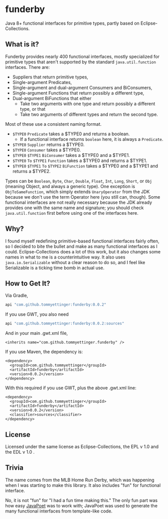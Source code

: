 # funderby

Java 8+ functional interfaces for primitive types, partly based on Eclipse-Collections.

## What is it?

Funderby provides nearly 400 functional interfaces, mostly specialized for primitive types
that aren't supported by the standard `java.util.function` interfaces. There are:

  - Suppliers that return primitive types,
  - Single-argument Predicates,
  - Single-argument and dual-argument Consumers and BiConsumers,
  - Single-argument Functions that return possibly a different type,
  - Dual-argument BiFunctions that either
    - Take two arguments with one type and return possibly a different type, or that
    - Take two arguments of different types and return the second type.

Most of these use a consistent naming format.

  - `$TYPE0` `Predicate` takes a $TYPE0 and returns a boolean.
    - If a functional interface returns `boolean` here, it is always a `Predicate`. 
  - `$TYPE0` `Supplier` returns a $TYPE0.
  - `$TYPE0` `Consumer` takes a $TYPE0.
  - `$TYPE0` `$TYPE1` `BiConsumer` takes a $TYPE0 and a $TYPE1.
  - `$TYPE0` `To` `$TYPE1` `Function` takes a $TYPE0 and returns a $TYPE1.
  - `$TYPE0` `$TYPE1` `To` `$TYPE2` `BiFunction` takes a $TYPE0 and a $TYPE1 and returns a $TYPE2.

Types can be `Boolean`, `Byte`, `Char`, `Double`, `Float`, `Int`, `Long`, `Short`, or `Obj`
(meaning Object, and always a generic type). One exception is `ObjToSameFunction`, which simply
extends `UnaryOperator` from the JDK because we don't use the term Operator here (you still can,
though). Some functional interfaces are not really necessary because the JDK already provides
one with the same name and signature; you should check `java.util.function` first before using
one of the interfaces here.

## Why?

I found myself redefining primitive-based functional interfaces fairly often, so I decided to
bite the bullet and make as many functional interfaces as I could. Eclipse-Collections does a
lot of this work, but it also changes some names in what to me is a counterintuitive way. It
also uses `java.io.Serializable` without a clear reason to do so, and I feel like Serializable
is a ticking time bomb in actual use.

## How to Get It?

Via Gradle,

```groovy
api "com.github.tommyettinger:funderby:0.0.2"
```

If you use GWT, you also need

```groovy
api "com.github.tommyettinger:funderby:0.0.2:sources"
```

And in your main .gwt.xml file,

```
<inherits name="com.github.tommyettinger.funderby" />
```

If you use Maven, the dependency is:

```
<dependency>
  <groupId>com.github.tommyettinger</groupId>
  <artifactId>funderby</artifactId>
  <version>0.0.2</version>
</dependency>
```

With this required if you use GWT, plus the above .gwt.xml line:

```
<dependency>
  <groupId>com.github.tommyettinger</groupId>
  <artifactId>funderby</artifactId>
  <version>0.0.2</version>
  <classifier>sources</classifier>
</dependency>
```

## License

Licensed under the same license as Eclipse-Collections, the EPL v 1.0 and the EDL v 1.0 .

## Trivia

The name comes from the MLB Home Run Derby, which was happening when I was starting to
make this library. It also includes "fun" for functional interface.

No, it is not "fun" for "I had a fun time making this." The only fun part was how easy
[JavaPoet](https://github.com/square/javapoet) was to work with; JavaPoet was used to
generate the many functional interfaces from template-like code.
